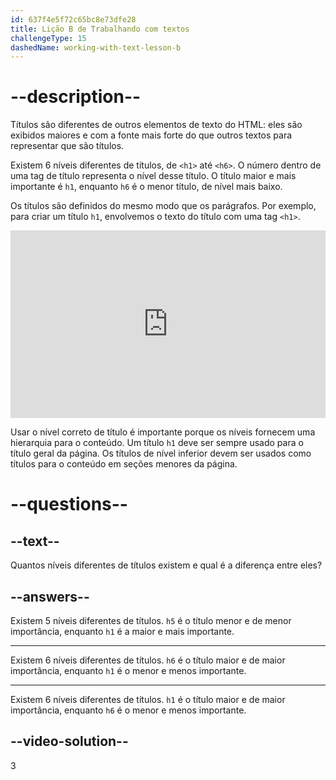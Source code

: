 ```yaml
---
id: 637f4e5f72c65bc8e73dfe28
title: Lição B de Trabalhando com textos
challengeType: 15
dashedName: working-with-text-lesson-b
---
```


# --description--

Títulos são diferentes de outros elementos de texto do HTML: eles são exibidos maiores e com a fonte mais forte do que outros textos para representar que são títulos.

Existem 6 níveis diferentes de títulos, de `<h1>` até `<h6>`. O número dentro de uma tag de título representa o nível desse título. O título maior e mais importante é `h1`, enquanto `h6` é o menor título, de nível mais baixo.

Os títulos são definidos do mesmo modo que os parágrafos. Por exemplo, para criar um título `h1`, envolvemos o texto do título com uma tag `<h1>`.

<iframe allowfullscreen="true" allowpaymentrequest="true" allowtransparency="true" class="cp_embed_iframe " frameborder="0" height="300" width="100%" name="cp_embed_3" scrolling="no" src="https://codepen.io/TheOdinProjectExamples/embed/LYLPLbg?height=300&amp;theme-id=dark&amp;default-tab=html%2Cresult&amp;slug-hash=LYLPLbg&amp;user=TheOdinProjectExamples&amp;name=cp_embed_3" style="width: 100%; overflow:hidden; display:block;" title="CodePen incorporado" loading="lazy" id="cp_embed_LYLPLbg"></iframe>

Usar o nível correto de título é importante porque os níveis fornecem uma hierarquia para o conteúdo. Um título `h1` deve ser sempre usado para o título geral da página. Os títulos de nível inferior devem ser usados como títulos para o conteúdo em seções menores da página.

# --questions--
## --text--

Quantos níveis diferentes de títulos existem e qual é a diferença entre eles?

## --answers--

Existem 5 níveis diferentes de títulos. `h5` é o título menor e de menor importância, enquanto `h1` é a maior e mais importante.

---

Existem 6 níveis diferentes de títulos. `h6` é o título maior e de maior importância, enquanto `h1` é o menor e menos importante.

---

Existem 6 níveis diferentes de títulos. `h1` é o título maior e de maior importância, enquanto `h6` é o menor e menos importante.

## --video-solution--

3
